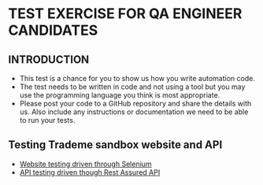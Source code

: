 # TEST EXERCISE FOR QA ENGINEER CANDIDATES

## INTRODUCTION
- This test is a chance for you to show us how you write automation code.
- The test needs to be written in code and not using a tool but you may use the programming
language you think is most appropriate.
- Please post your code to a GitHub repository and share the details with us. Also include any
instructions or documentation we need to be able to run your tests.

## Testing Trademe sandbox website and API
* [Website testing driven through Selenium](testTradeMeSandboxWebsite.md "c:run")
* [API testing driven though Rest Assured API](testTradeMeSandboxAPI.md "c:run")